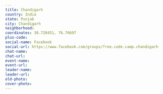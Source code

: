 ```yaml
---
title: Chandigarh
country: India
state: Punjab
city: Chandigarh
neighborhood: 
coordinates: 30.720451, 76.76697
plus-code:
social-name: Facebook
social-url: https://www.facebook.com/groups/free.code.camp.chandigarh
chat-name:
chat-url:
event-name:
event-url:
leader-name:
leader-url:
old-photo: 
cover-photo:
---
```

